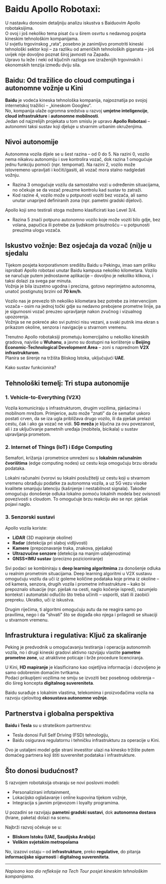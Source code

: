 # Baidu Apollo Robotaxi: 

U nastavku donosim detaljniju analizu iskustva s Baiduovim Apollo robotaksijima.  
O ovoj i još nekoliko tema pisat ću u širem osvrtu s nedavnog posjeta kineskim tehnološkim kompanijama.  
U svjetlu trgovinskog „rata“, posebno je zanimljivo promotriti kineski tehnološki sektor koji – za razliku od američkih tehnoloških giganata – još uvijek nije dovoljno poznat široj javnosti na Zapadu.  
Upravo tu leže i neki od ključnih razloga sve izraženijih trgovinskih i ekonomskih tenzija između dviju sila.

## Baidu: Od tražilice do cloud computinga i autonomne vožnje u Kini

**Baidu** je vodeća kineska tehnološka kompanija, najpoznatija po svojoj internetskoj tražilici – „kineskom Googleu“.  
No, kompanija ulaže ogromna sredstva u razvoj **umjetne inteligencije**, **cloud infrastrukture** i **autonomne mobilnosti**.  
Jedan od najzrelijih projekata u tom smislu je upravo **Apollo Robotaxi** – autonomni taksi sustav koji djeluje u stvarnim urbanim okruženjima.

## Nivoi autonomije

Autonomna vozila dijele se u šest razina – od 0 do 5. Na razini 0, vozilo nema nikakvu autonomiju i sve kontrolira vozač, dok razina 1 omogućuje jednu funkciju pomoći (npr. tempomat). Na razini 2, vozilo može istovremeno upravljati i kočiti/gasiti, ali vozač mora stalno nadgledati vožnju. 
- Razina 3 omogućuje vozilu da samostalno vozi u određenim situacijama, no očekuje se da vozač preuzme kontrolu kad sustav to zatraži.
- Kod razine 4, vozilo može u potpunosti voziti bez vozača, ali samo unutar unaprijed definiranih zona (npr. pametni gradski dijelovi).

Apollo koji smo testirali stoga možemo klasificirati kao Level 3/4.

- Razina 5 znači potpuno autonomno vozilo koje može voziti bilo gdje, bez volana, papučica ili potrebe za ljudskom prisutnošću – u potpunosti preuzima ulogu vozača.


## Iskustvo vožnje: Bez osjećaja da vozač (ni)je u sjedalu

Tijekom posjeta korporativnom središtu Baidu u Pekingu, imao sam priliku isprobati Apollo robotaxi unutar Baidu kampusa nekoliko kilometara.
Vozilo se naručuje putem jednostavne aplikacije – dovoljno je nekoliko klikova, i taksi dolazi za svega par minuta.  
Vožnja je bila izuzetno ugodna i precizna, gotovo neprimjetno autonomna, unatoč postignutoj brzini od **70 km/h**.

Vozilo nas je prevezlo tih nekoliko kilometara bez potrebe za intervencijom vozača – osim na jednoj točki gdje su nedavno prebojene prometne linije, pa je sigurnosni vozač preuzeo upravljanje nakon zvučnog i vizualnog upozorenja.  
Vožnja se ne pokreće ako svi putnici nisu vezani, a svaki putnik ima ekran s prikazom okoline, senzora i navigacije u stvarnom vremenu.

Trenutno Apollo robotaksiji prometuju komercijalno u nekoliko kineskih gradova, najviše u **Wuhanu**, a javno su dostupni na korištenje u **Beijing Economic-Technological Development Area** – zoni s naprednom **V2X infrastrukturom**.  
Planira se širenje na tržišta Bliskog Istoka, uključujući **UAE**.


Kako sustav funkcionira?

## Tehnološki temelj: Tri stupa autonomije

### 1. Vehicle-to-Everything (V2X)

Vozila komuniciraju s infrastrukturom, drugim vozilima, pješacima i mobilnom mrežom. Primjerice, auto može “znati” da će semafor uskoro postati crven, da se iza ugla približava drugo vozilo, ili da pješak prelazi cestu, čak i ako ga vozač ne vidi.
**5G mreža** je ključna za ovu povezanost, ali i za uključivanje pametnih uređaja (mobitela, bicikala) u sustav upravljanja prometom.

### 2. Internet of Things (IoT) i Edge Computing

Semafori, križanja i prometnice umreženi su s **lokalnim računalnim čvorištima** (edge computing nodes) uz cestu koja omogućuju brzu obradu podataka.  

Lokalni računalni čvorovi su lokalni poslužitelji uz cestu koji u stvarnom vremenu obrađuju podatke za autonomna vozila, a uz 5G vezu visoke kvalitete smanjuju latenciju (kašnjenje i nestabilnost signala). Također omogućuju donošenje odluka lokalno pomoću lokalnih modela bez ovisnosti povezivosti s cloudom. To omogućuje brzu reakciju ako se npr. pješak pojavi naglo.


### 3. Senzorski sustavi

Apollo vozila koriste:
- **LiDAR** (3D mapiranje okoline)
- **Radar** (detekcija pri slaboj vidljivosti)
- **Kamere** (prepoznavanje traka, znakova, pješaka)
- **Ultrazvučne senzore** (detekcija na manjim udaljenostima)
- **GNSS+IMU sustav** (precizno pozicioniranje)

Svi podaci se kombiniraju s **deep learning algoritmima** za donošenje odluka u realnim prometnim situacijama. Deep learning algoritmi u V2X sustavu omogućuju vozilu da uči iz goleme količine podataka koje prima iz okoline – od kamera, senzora, drugih vozila i prometne infrastrukture – kako bi prepoznalo situacije (npr. pješak na cesti, naglo kočenje ispred), razumjelo kontekst i automatski odlučilo što treba učiniti – usporiti, stati ili zaobići prepreku. Ukratko, uči iz iskustva.

Drugim riječima, ti algoritmi omogućuju autu da ne reagira samo po pravilima, nego i da "shvati" što se događa oko njega i prilagodi se situaciji u stvarnom vremenu.

## Infrastruktura i regulativa: Ključ za skaliranje

Peking je predvodnik u omogućavanju testiranja i operacija autonomnih vozila, no i drugi kineski gradovi aktivno razvijaju vlastite **pametne prometne zone**, uz atraktivne poticaje i brže procedure licenciranja.

U Kini, **HD mapiranje** je klasificirano kao osjetljiva informacija i dozvoljeno je samo odobrenim domaćim tvrtkama.  
Podaci prikupljeni vozilima ne smiju se izvoziti bez posebnog odobrenja – dio šireg koncepta **digitalnog suvereniteta**.

Baidu surađuje s lokalnim vlastima, telekomima i proizvođačima vozila na razvoju cjelovitog **ekosustava autonomne vožnje**.

## Partnerstva i globalna perspektiva

**Baidu i Tesla** su u strateškom partnerstvu:
- Tesla donosi Full Self Driving (FSD) tehnologiju,
- Baidu osigurava regulatornu i tehničku infrastrukturu za operacije u Kini.

Ovo je ustaljeni model gdje strani investitor ulazi na kinesko tržište putem domaćeg partnera koji štiti suverenitet podataka i infrastrukture.

## Što donosi budućnost?

S razvojem robotaksija otvaraju se novi poslovni modeli:
- Personalizirani infotainment,
- Lokacijsko oglašavanje i online kupovina tijekom vožnje,
- Integracija s javnim prijevozom i loyalty programima.

U pozadini se razvijaju **pametni gradski sustavi**, dok **autonomna dostava** (hrane, paketa) dolazi na scenu.

Najbrži razvoj očekuje se u:
- **Bliskom Istoku (UAE, Saudijska Arabija)**
- **Velikim svjetskim metropolama**

No, izazovi ostaju – od **infrastrukture**, preko **regulative**, do pitanja **informacijske sigurnosti** i **digitalnog suvereniteta**.

---

*Napisano kao dio refleksije na Tech Tour posjet kineskim tehnološkim kompanijama.*
